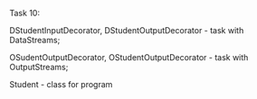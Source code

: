Task 10:

DStudentInputDecorator, DStudentOutputDecorator - task with DataStreams;

OSudentOutputDecorator, OStudentOutputDecorator - task with OutputStreams;

Student - class for program